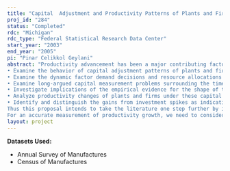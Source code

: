```yaml
---
title: "Capital  Adjustment and Productivity Patterns of Plants and Firms in the U.S. Food and Kindred Products Industry"
proj_id: "284"
status: "Completed"
rdc: "Michigan"
rdc_type: "Federal Statistical Research Data Center"
start_year: "2003"
end_year: "2005"
pi: "Pinar Celikkol Geylani"
abstract: "Productivity advancement has been a major contributing factor to economic growth in the postwar U.S. economy and more accurate measurement of productivity and growth will assist future industry and government decision-making activities. The proposed research address some fundamental issues related to productivity and growth in the food-manufacturing sector by focusing on the stimuli to productivity growth. By focusing on the investment patterns of Food and Kindred Products Industry, this project will
• Examine the behavior of capital adjustment patterns of plants and firms
• Examine the dynamic factor demand decisions and resource allocations of the constituent units of the firm
• Examine long-argued capital measurement problems surrounding the time series data
• Investigate implications of the empirical evidence for the shape of the adjustment cost function
• Analyze productivity changes of plants and firms under these capital adjustment cost and investment patterns
• Identify and distinguish the gains from investment spikes as indicative of the lifting the plateau to a new one that can lead to longer periods of productivity growth from the productivity gains within an investment period.
Thus this proposal intends to take the literature one step further by investigating how capital and its adjustments influence productivity. Generally, plant-level studies analyzing productivity dynamics concentrate on the overall manufacturing plants in U.S., while studies analyzing productivity issues in the Food and Kindred Products industry primarily concentrate on the aggregate level. There are currently no studies that analyze the productivity dynamics at the most disaggregated plant level, considering all product subgroups of the food-manufacturing sector. With this study, we will be able to focus on investment patterns and lumpy capital adjustment costs separately analyzing all sub-industries of the food sector, which allows us to capture extensive heterogeneity within and across industries. The Food and Kindred Products industry is an excellent candidate for investigating lumpy investment patterns as the industry has become increasingly capital-intensive, and high-tech over the past few decades in the processing, packaging, and marketing of food products (Morrison, 1997). Therefore, the data required for this research is the U.S. Census’ Longitudinal Research Database (LRD) for the years 1963-1999 containing the annual establishment level production data for the manufacturing plants and firms specifically in Food and Kindred Products Industry. 
For an accurate measurement of productivity growth, we need to consider economies of scale, productivity enhancing changes arising from factors such as experience, learning-by-doing, increased knowledge, new innovations, better techniques for producing output, measuring relative capital intensity of production technology, existence of quasi-fixity of inputs, and the adjustment cost of these factors. As capital input is a significant component of total cost, analyzing the behavior of quasi-fixed factors in the measurement of productivity is crucial, especially if the firms require massive amounts of capital in the form of plant and equipment. Therefore, confidential Census data is essential to investigate the effect of capital adjustment on productivity and to develop a method, which can control for plant and firm fixed effects in measuring the productivity at plant and firm level. This research will provide benefit to the Census Bureau by developing a new improved measure of economic growth associated with investment spikes. This methodology removes procyclical biases associated with the business cycle. Thus it has the potential to propose changes in the questionnaire design and collection methodology to improve the economic content of the information gathered by the Annual Survey of Manufacturers (ASM) and the Census of Manufacturers (CM) in the area of capital input series and total factor productivity at both the plant and firm level. By computing productivity at both levels, the researcher will be able to separately estimate both plant level productivity and firm level productivity in relation to aggregate level productivity. Previous studies have shown that aggregate growth measures may be significantly reduced when using the plant level data. Therefore the disaggregated measure of total factor productivity generated by this research will assist the Census Bureau in determining and evaluating whether the aggregation problem found in the literature is due to underlying economic forces or if it is possibly due to the questionnaire design or collection methodology."
layout: project
---
```


**Datasets Used:**

  - Annual Survey of Manufactures 
  - Census of Manufactures 

